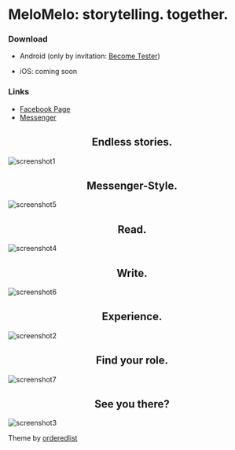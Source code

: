 # MeloMelo: storytelling. together.

### Download
* Android (only by invitation: [Become Tester](https://plus.google.com/u/0/communities/106442775206617704261))

* iOS: coming soon

### Links
* [Facebook Page](https://www.facebook.com/app.melomelo/)
* [Messenger](https://www.m.me/app.melomelo)



<h2 style="text-align: center;" >Endless stories.</h2>

![screenshot1](https://github.com/dreiklangdev/MeloMelo-Page/raw/master/img/screen1_framed.png "Screenshot1")

<h2 style="text-align: center;" >Messenger-Style.</h2>

![screenshot5](https://github.com/dreiklangdev/MeloMelo-Page/raw/master/img/screen6_framed.png?2 "Screenshot5")

<h2 style="text-align: center;" >Read.</h2>

![screenshot4](https://github.com/dreiklangdev/MeloMelo-Page/raw/master/img/screen5_framed.png "Screenshot4")

<h2 style="text-align: center;" >Write.</h2>

![screenshot6](https://github.com/dreiklangdev/MeloMelo-Page/raw/master/img/screen7_framed.png "Screenshot6")

<h2 style="text-align: center;" >Experience.</h2>

![screenshot2](https://github.com/dreiklangdev/MeloMelo-Page/raw/master/img/screen2_framed.png "Screenshot2")

<h2 style="text-align: center;" >Find your role.</h2>

![screenshot7](https://github.com/dreiklangdev/MeloMelo-Page/raw/master/img/screen8_framed.png "Screenshot7")

<h2 style="text-align: center;" >See you there?</h2>

![screenshot3](https://github.com/dreiklangdev/MeloMelo-Page/raw/master/img/screen4_framed.png "Screenshot3")

Theme by [orderedlist](https://github.com/orderedlist)
